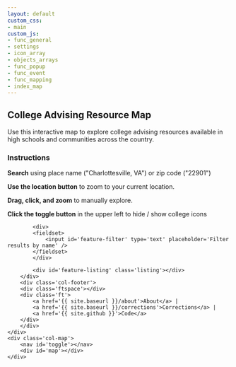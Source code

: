 ```yaml
---
layout: default
custom_css:
- main
custom_js:
- func_general
- settings
- icon_array
- objects_arrays
- func_popup
- func_event
- func_mapping
- index_map
---
```


<div class='container'>
	<div class='col-sidebar'>
		<div class='col-header'>
			<h2>College Advising Resource Map</h2>	
		</div>
		<div id='instructions'>
			<p>Use this interactive map to explore college advising resources
				available in high schools and communities across the country.</p>
			<h3>Instructions</h3>
			<p><i class='fas fa-search fa-lg fa-fw'></i>
				<b>Search</b> using place name ("Charlottesville, VA") or zip code ("22901")</p>
			<p><i class='fas fa-crosshairs fa-lg fa-fw'></i>
				<b>Use the location button</b> to zoom to your current location.</p>
			<p><i class='far fa-hand-pointer fa-lg fa-fw'></i>
				<b>Drag, click, and zoom</b> to manually explore.</p>
			<p><i class='fas fa-mouse-pointer fa-lg fa-fw'></i>
				<b>Click the toggle button</b> in the upper left to hide / show college icons</p>		
	    </div>
		<div class='col-list'>
		
			<div>
			<fieldset>
				<input id='feature-filter' type='text' placeholder='Filter results by name' />
			</fieldset>
			</div>
		
			<div id='feature-listing' class='listing'></div>
		</div>
		<div class='col-footer'>
		<div class='ftspace'></div>
		<div class='ft'> 
			<a href='{{ site.baseurl }}/about'>About</a> | 
			<a href='{{ site.baseurl }}/corrections'>Corrections</a> | 
			<a href='{{ site.github }}'>Code</a> 
		</div>
		</div>
	</div>
	<div class='col-map'>
		<nav id='toggle'></nav>
		<div id='map'></div>
	</div>
</div>
